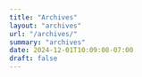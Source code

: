 ```yaml
---
title: "Archives"
layout: "archives"
url: "/archives/"
summary: "archives"
date: 2024-12-01T10:09:08-07:00
draft: false
---
```


